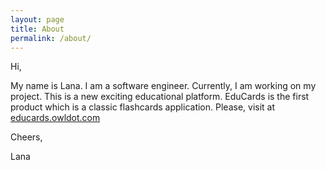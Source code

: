 ```yaml
---
layout: page
title: About
permalink: /about/
---
```


Hi,

My name is Lana.
I am a software engineer.
Currently, I am working on my project.
This is a new exciting educational platform.
EduCards is the first product which is a classic flashcards application.
Please, visit at [educards.owldot.com](educards.owldot.com)

Cheers,

Lana
